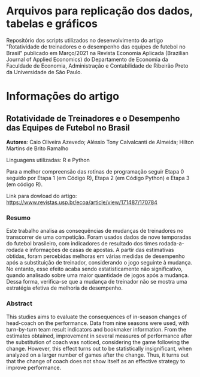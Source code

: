 # Arquivos para replicação dos dados, tabelas e gráficos

Repositório dos scripts utilizados no desenvolvimento do artigo "Rotatividade de treinadores e o desempenho das equipes de futebol no Brasil" publicado em Março/2021 na Revista Economia Aplicada (Brazilian Journal of Applied Economics) do  Departamento de Economia da Faculdade de Economia, Administração e Contabilidade de Ribeirão Preto da Universidade de São Paulo.

# Informações do artigo

## Rotatividade de Treinadores e o Desempenho das Equipes de Futebol no Brasil

**Autores**: Caio Oliveira Azevedo; Aléssio Tony Calvalcanti de Almeida; Hilton Martins de Brito Ramalho

Linguagens utilizadas: R e Python

Para a melhor compreensão das rotinas de programação seguir Etapa 0 seguido por Etapa 1 (em Código R), Etapa 2 (em Código Python) e Etapa 3 (em código R).

Link para dowload do artigo: https://www.revistas.usp.br/ecoa/article/view/171487/170784



### Resumo

Este trabalho analisa as consequências de mudanças de treinadores no transcorrer de uma competição. Foram usados dados de nove temporadas do futebol brasileiro, com indicadores de resultado dos times rodada-a-rodada e informações de casas de apostas. A partir das estimativas obtidas, foram percebidas melhoras em várias medidas de desempenho após a substituição de treinador, considerando o jogo seguinte à mudança. No entanto, esse efeito acaba sendo estatisticamente não significativo, quando analisado sobre uma maior quantidade de jogos após a mudança. Dessa forma, verifica-se que a mudança de treinador não se mostra uma estratégia efetiva de melhoria de desempenho.

### Abstract

This studies aims to evaluate the consequences of in-season changes of head-coach on the performance. Data from nine seasons were used, with turn-by-turn team result indicators and bookmaker information. From the estimates obtained, improvement in several measures of performance after the substitution of coach was noticed, considering the game following the change. However, this effect turns out to be statistically insignificant, when analyzed on a larger number of games after the change. Thus, it turns out that the change of coach does not show itself as an effective strategy to improve performance.
